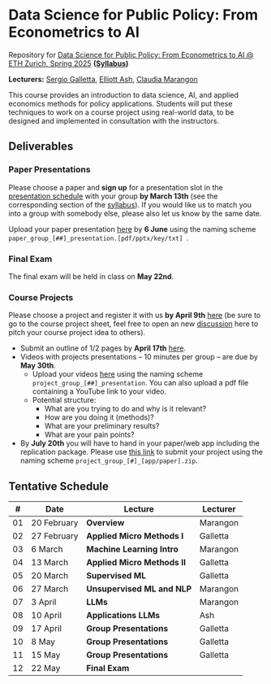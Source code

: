 # Data Science for Public Policy: From Econometrics to AI
Repository for [Data Science for Public Policy: From Econometrics to AI @ ETH Zurich, Spring 2025](https://www.vvz.ethz.ch/Vorlesungsverzeichnis/lerneinheit.view?semkez=2025S&ansicht=ALLE&lerneinheitId=186977&lang=en) **([Syllabus](https://docs.google.com/document/d/1omPjg99B_592PlmTMVlJ7Dtt-6yzdfDW9aqG5S0-7FM/edit?usp=sharing))**

**Lecturers:** [Sergio Galletta](https://sergio-galletta.com), [Elliott Ash](https://elliottash.com), [Claudia Marangon](https://claudiamarangon.github.io/)

This course provides an introduction to data science, AI, and applied economics methods for policy applications. Students will put these techniques to work on a course project using real-world data, to be designed and implemented in consultation with the instructors.

## Deliverables

### Paper Presentations

Please choose a paper and **sign up** for a presentation slot in the [presentation schedule](https://docs.google.com/spreadsheets/d/1LOqYHU45xo_V5uKVIG8Uh4UZGLpuu7uVp1RViAwdxMI/edit?usp=sharing) with your group **by March 13th** (see the corresponding section of the [syllabus](https://docs.google.com/document/d/1omPjg99B_592PlmTMVlJ7Dtt-6yzdfDW9aqG5S0-7FM/edit?tab=t.0#heading=h.5ctak8cano8k)). If you would like us to match you into a group with somebody else, please also let us know by the same date.

Upload your paper presentation [here](https://www.polybox.ethz.ch/index.php/s/Gx6AVkOmZpL3WlZ) by **6 June** using the naming scheme `paper_group_[##]_presentation.[pdf/pptx/key/txt]
`.

### Final Exam

The final exam will be held in class on **May 22nd**.

### Course Projects

Please choose a project and register it with us **by April 9th** [here](https://docs.google.com/spreadsheets/d/1bridX5ac5SodEJNFDso5QZQ1yDhovto4iXeF7ck8b2M/edit?gid=0#gid=0) (be sure to go to the course project sheet, feel free to open an new [discussion](https://github.com/ClaudiaMarangon/data-science-for-public-policy-2025/discussions) here to pitch your course project idea to others). 
* Submit an outline of 1/2 pages by **April 17th** [here](https://polybox.ethz.ch/index.php/s/DC7C69Jpf7J3cYC).
* Videos with projects presentations – 10 minutes per group – are due by **May 30th**.
  * Upload your videos [here](https://www.polybox.ethz.ch/index.php/s/3ryQNwjLO2Zf9Pg) using the naming scheme `project_group_[##]_presentation`. You can also upload a pdf file containing a YouTube link to your video.
  * Potential structure:
    * What are you trying to do and why is it relevant?
    * How are you doing it (methods)?
    * What are your preliminary results?
    * What are your pain points?
* By **July 20th** you will have to hand in your paper/web app including the replication package. Please use [this link](https://www.polybox.ethz.ch/index.php/s/bP3yZytix7rxQBQ) to submit your project using the naming scheme `project_group_[#]_[app/paper].zip`.

## Tentative Schedule
| #  | Date        | Lecture                                                        | Lecturer           |
|----|-------------|----------------------------------------------------------------|--------------------|
| 01 | 20 February | **Overview**                                                   | Marangon           |
| 02 | 27 February | **Applied Micro Methods I**                                    | Galletta           |
| 03 | 6 March     | **Machine Learning Intro**                                     | Marangon           |
| 04 | 13 March    | **Applied Micro Methods II**                                   | Galletta           |
| 05 | 20 March    | **Supervised ML**                                              | Galletta           |
| 06 | 27 March    | **Unsupervised ML and NLP**                                    | Marangon           |
| 07 | 3 April     | **LLMs**                                                       | Marangon           |
| 08 | 10 April    | **Applications LLMs**                                          | Ash                |
| 09 | 17 April    | **Group Presentations**                                        | Galletta           |
| 10 | 8 May       | **Group Presentations**                                        | Galletta           |
| 11 | 15 May      | **Group Presentations**                                        | Galletta           |
| 12 | 22 May      | **Final Exam**                                                 |                    |
